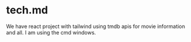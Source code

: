 # tech.md

We have react project with tailwind using tmdb apis for movie information and all. I am using the cmd windows. 
